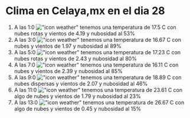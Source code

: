 # Clima en Celaya,mx en el dia 28

1. A las 1:0 !["icon weather"](http://openweathermap.org/img/w/04n.png) tenemos una temperatura de 17.5 C con nubes rotas y  vientos de 4.19 y nubosidad al 53%
1. A las 3:0 !["icon weather"](http://openweathermap.org/img/w/04n.png) tenemos una temperatura de 16.67 C con nubes y  vientos de 1.97 y nubosidad al 89%
1. A las 5:0 !["icon weather"](http://openweathermap.org/img/w/04n.png) tenemos una temperatura de 17.23 C con nubes rotas y  vientos de 2.43 y nubosidad al 80%
1. A las 7:0 !["icon weather"](http://openweathermap.org/img/w/04n.png) tenemos una temperatura de 16.11 C con nubes y  vientos de 2.39 y nubosidad al 85%
1. A las 9:0 !["icon weather"](http://openweathermap.org/img/w/03d.png) tenemos una temperatura de 18.89 C con nubes dispersas y  vientos de 2.07 y nubosidad al 46%
1. A las 11:0 !["icon weather"](http://openweathermap.org/img/w/02d.png) tenemos una temperatura de 23.61 C con algo de nubes y  vientos de 1.79 y nubosidad al 23%
1. A las 13:0 !["icon weather"](http://openweathermap.org/img/w/02d.png) tenemos una temperatura de 26.67 C con algo de nubes y  vientos de 0.45 y nubosidad al 15%
